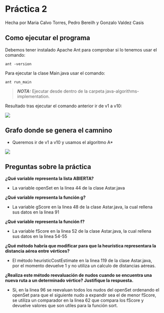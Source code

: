 # Práctica 2 

Hecha por Maria Calvo Torres, Pedro Bereilh y Gonzalo Valdez Casis

## Como ejecutar el programa
Debemos tener instalado Apache Ant para comprobar si lo tenemos usar el comando:

````
ant -version 
`````

Para ejecutar la clase Main.java usar el comando:

````
ant run_main
````

> **_NOTA:_**  Ejecutar desde dentro de la carpeta java-algorithms-implementation.

Resultado tras ejecutar el comando anterior ir de v1 a v10:

![](Resultado.png)

## Grafo donde se genera el camnino 
- Queremos ir de v1 a v10 y usamos el algoritmo A*

![](GrafoAEstrella.PNG)

## Preguntas sobre la práctica

**¿Qué variable representa la lista ABIERTA?**
- La variable openSet en la linea 44 de la clase Astar.java

**¿Qué variable representa la función g?**
- La variable gScore en la linea 48 de la clase Astar.java, la cual rellena sus datos en la linea 91

**¿Qué variable representa la función f?**
- La variable fScore en la linea 52 de la clase Astar.java, la cual rellena sus datos en la linea 54-55

**¿Qué método habría que modificar para que la heurística representara la distancia aérea entre vértices?**
- El método heuristicCostEstimate en la linea 119 de la clase Astar.java, por el momento devuelve 1 y no utiliza un calculo de distancias aéreas.

**¿Realiza este método reevaluación de nudos cuando se encuentra una nueva ruta a un determinado vértice? Justifique la respuesta.**
- Si, en la linea 96 se reevaluan todos los nudos del openSet ordenando el openSet para que el siguiente nudo a expandir sea el de menor fScore, se utiliza un comparador en la linea 62 que compara los fScore y devuelve valores que son utiles para la función sort.
